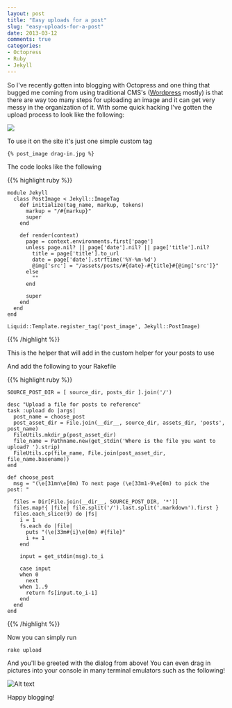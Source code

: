 ```yaml
---
layout: post
title: "Easy uploads for a post"
slug: "easy-uploads-for-a-post"
date: 2013-03-12
comments: true
categories: 
- Octopress
- Ruby
- Jekyll
---
```


So I've recently gotten into blogging with Octopress and one thing that bugged me coming from using traditional CMS's ([Wordpress](http://wordpress.org/) mostly) is that there are way too many steps for uploading an image and it can get very messy in the organization of it. With some quick hacking I've gotten the upload process to look like the following:

![](/images/posts/2013/interaction.jpg)

<!--more-->

To use it on the site it's just one simple custom tag

`{% post_image drag-in.jpg %}`

The code looks like the following

{{% highlight ruby %}}
```
module Jekyll
  class PostImage < Jekyll::ImageTag
    def initialize(tag_name, markup, tokens)
      markup = "/#{markup}"
      super
    end

    def render(context)
      page = context.environments.first['page']
      unless page.nil? || page['date'].nil? || page['title'].nil?
        title = page['title'].to_url
        date = page['date'].strftime('%Y-%m-%d')
        @img['src'] = "/assets/posts/#{date}-#{title}#{@img['src']}" 
      else
        ""
      end

      super
    end
  end
end

Liquid::Template.register_tag('post_image', Jekyll::PostImage)
```
{{% /highlight %}}

This is the helper that will add in the custom helper for your posts to use

And add the following to your Rakefile

{{% highlight ruby %}}
```
SOURCE_POST_DIR = [ source_dir, posts_dir ].join('/')

desc "Upload a file for posts to reference"
task :upload do |args|
  post_name = choose_post
  post_asset_dir = File.join(__dir__, source_dir, assets_dir, 'posts', post_name)
  FileUtils.mkdir_p(post_asset_dir)
  file_name = Pathname.new(get_stdin('Where is the file you want to upload? ').strip)
  FileUtils.cp(file_name, File.join(post_asset_dir, file_name.basename))
end

def choose_post
  msg = "(\e[31mn\e[0m) To next page (\e[33m1-9\e[0m) to pick the post: "

  files = Dir[File.join(__dir__, SOURCE_POST_DIR, '*')]
  files.map!{ |file| file.split('/').last.split('.markdown').first }
  files.each_slice(9) do |fs|
    i = 1
    fs.each do |file|
      puts "(\e[33m#{i}\e[0m) #{file}"
      i += 1
    end

    input = get_stdin(msg).to_i

    case input
    when 0
      next
    when 1..9
      return fs[input.to_i-1]
    end
  end
end
```
{{% /highlight %}}

Now you can simply run

`rake upload`

And you'll be greeted with the dialog from above! You can even drag in pictures into your console in many terminal emulators such as the following!

![Alt text](/images/posts/2013/drag-in.jpg)

Happy blogging!

